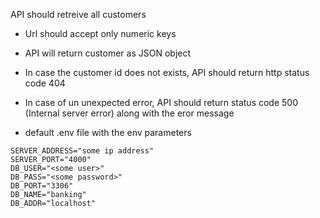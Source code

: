 API should retreive all customers

- Url should accept only numeric keys
- API will return customer as JSON object
- In case the customer id does not exists, API should return http status code 404
- In case of un unexpected error, API should return status code 500 (Internal server error) along with the eror message

- default .env file with the env parameters

```
SERVER_ADDRESS="some ip address"
SERVER_PORT="4000"
DB_USER="<some user>"
DB_PASS="<some password>"
DB_PORT="3306"
DB_NAME="banking"
DB_ADDR="localhost"
```
